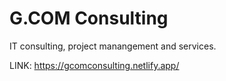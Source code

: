# G.COM Consulting
IT consulting, project manangement and services.

LINK: https://gcomconsulting.netlify.app/

